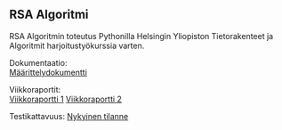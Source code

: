 ## RSA Algoritmi
RSA Algoritmin toteutus Pythonilla Helsingin Yliopiston Tietorakenteet ja Algoritmit harjoitustyökurssia varten.

Dokumentaatio:\
[Määrittelydokumentti](./dokumentaatio/Määrittelydokumentti.md)

Viikkoraportit:\
[Viikkoraportti 1](./dokumentaatio/Viikkoraportti1.md)
[Viikkoraportti 2](./dokumentaatio/Viikkoraportti2.md)

Testikattavuus:
[Nykyinen tilanne](./htmlcov/index.html)
